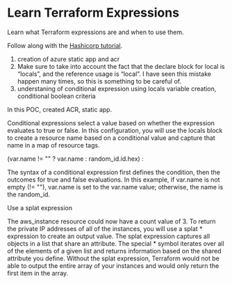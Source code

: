 # Learn Terraform Expressions

Learn what Terraform expressions are and when to use them.

Follow along with the [Hashicorp tutorial](https://developer.hashicorp.com/terraform/tutorials/configuration-language/expressions).


1. creation of azure static app and acr
2. Make sure to take into account the fact that the declare block for local is “locals”, and the reference usage is “local”. I have seen this mistake happen many times, so this is something to be careful of.
3. understaning of conditional expression using locals variable creation, conditional boolean criteria

In this POC, created ACR, static app.

Conditional expressions select a value based on whether the expression evaluates to true or false.
In this configuration, you will use the locals block to create a resource name based on a conditional value and capture that name in a map of resource tags.

(var.name != "" ? var.name : random_id.id.hex) :

The syntax of a conditional expression first defines the condition, then the outcomes for true and false evaluations. In this example, if var.name is not empty (!= ""), var.name is set to the var.name value; otherwise, the name is the random_id.

Use a splat expression

The aws_instance resource could now have a count value of 3. 
To return the private IP addresses of all of the instances, you will use a splat * expression to create an output value.
The splat expression captures all objects in a list that share an attribute. The special * symbol iterates over all of the elements of a given list and returns information based on the shared attribute you define.
Without the splat expression, Terraform would not be able to output the entire array of your instances and would only return the first item in the array.
